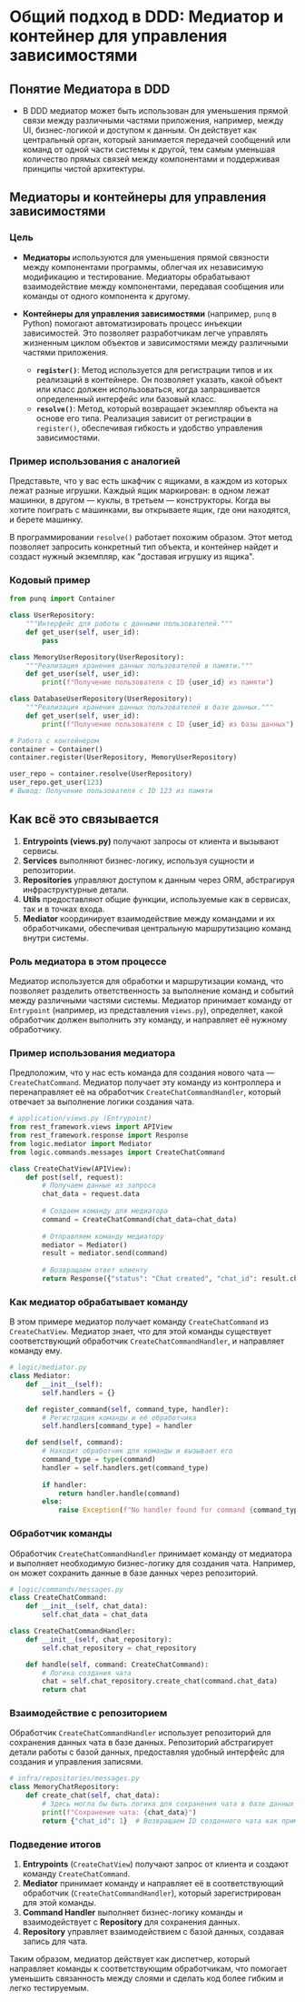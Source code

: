 
# Общий подход в DDD: Медиатор и контейнер для управления зависимостями

## Понятие Медиатора в DDD

- В DDD медиатор может быть использован для уменьшения прямой связи между различными частями приложения, например, между UI, бизнес-логикой и доступом к данным. Он действует как центральный орган, который занимается передачей сообщений или команд от одной части системы к другой, тем самым уменьшая количество прямых связей между компонентами и поддерживая принципы чистой архитектуры.

## Медиаторы и контейнеры для управления зависимостями

### Цель

- **Медиаторы** используются для уменьшения прямой связности между компонентами программы, облегчая их независимую модификацию и тестирование. Медиаторы обрабатывают взаимодействие между компонентами, передавая сообщения или команды от одного компонента к другому.


- **Контейнеры для управления зависимостями** (например, `punq` в Python) помогают автоматизировать процесс инъекции зависимостей. Это позволяет разработчикам легче управлять жизненным циклом объектов и зависимостями между различными частями приложения.
  - **`register()`**: Метод используется для регистрации типов и их реализаций в контейнере. Он позволяет указать, какой объект или класс должен использоваться, когда запрашивается определенный интерфейс или базовый класс.
  - **`resolve()`**: Метод, который возвращает экземпляр объекта на основе его типа. Реализация зависит от регистрации в `register()`, обеспечивая гибкость и удобство управления зависимостями.
  
### Пример использования с аналогией

Представьте, что у вас есть шкафчик с ящиками, в каждом из которых лежат разные игрушки. Каждый ящик маркирован: в одном лежат машинки, в другом — куклы, в третьем — конструкторы. Когда вы хотите поиграть с машинками, вы открываете ящик, где они находятся, и берете машинку.

В программировании `resolve()` работает похожим образом. Этот метод позволяет запросить конкретный тип объекта, и контейнер найдет и создаст нужный экземпляр, как "доставая игрушку из ящика".

### Кодовый пример

```python
from punq import Container

class UserRepository:
    """Интерфейс для работы с данными пользователей."""
    def get_user(self, user_id):
        pass

class MemoryUserRepository(UserRepository):
    """Реализация хранения данных пользователей в памяти."""
    def get_user(self, user_id):
        print(f"Получение пользователя с ID {user_id} из памяти")

class DatabaseUserRepository(UserRepository):
    """Реализация хранения данных пользователей в базе данных."""
    def get_user(self, user_id):
        print(f"Получение пользователя с ID {user_id} из базы данных")

# Работа с контейнером
container = Container()
container.register(UserRepository, MemoryUserRepository)

user_repo = container.resolve(UserRepository)
user_repo.get_user(123)
# Вывод: Получение пользователя с ID 123 из памяти
```

## Как всё это связывается

1. **Entrypoints (views.py)** получают запросы от клиента и вызывают сервисы.
2. **Services** выполняют бизнес-логику, используя сущности и репозитории.
3. **Repositories** управляют доступом к данным через ORM, абстрагируя инфраструктурные детали.
4. **Utils** предоставляют общие функции, используемые как в сервисах, так и в точках входа.
5. **Mediator** координирует взаимодействие между командами и их обработчиками, обеспечивая центральную маршрутизацию команд внутри системы.

### Роль медиатора в этом процессе

Медиатор используется для обработки и маршрутизации команд, что позволяет разделить ответственность за выполнение команд и событий между различными частями системы. Медиатор принимает команду от `Entrypoint` (например, из представления `views.py`), определяет, какой обработчик должен выполнить эту команду, и направляет её нужному обработчику.

### Пример использования медиатора

Предположим, что у нас есть команда для создания нового чата — `CreateChatCommand`. Медиатор получает эту команду из контроллера и перенаправляет её на обработчик `CreateChatCommandHandler`, который отвечает за выполнение логики создания чата.

```python
# application/views.py (Entrypoint)
from rest_framework.views import APIView
from rest_framework.response import Response
from logic.mediator import Mediator
from logic.commands.messages import CreateChatCommand

class CreateChatView(APIView):
    def post(self, request):
        # Получаем данные из запроса
        chat_data = request.data
        
        # Создаем команду для медиатора
        command = CreateChatCommand(chat_data=chat_data)
        
        # Отправляем команду медиатору
        mediator = Mediator()
        result = mediator.send(command)
        
        # Возвращаем ответ клиенту
        return Response({"status": "Chat created", "chat_id": result.chat_id})
```

### Как медиатор обрабатывает команду

В этом примере медиатор получает команду `CreateChatCommand` из `CreateChatView`. Медиатор знает, что для этой команды существует соответствующий обработчик `CreateChatCommandHandler`, и направляет команду ему.

```python
# logic/mediator.py
class Mediator:
    def __init__(self):
        self.handlers = {}

    def register_command(self, command_type, handler):
        # Регистрация команды и её обработчика
        self.handlers[command_type] = handler

    def send(self, command):
        # Находит обработчик для команды и вызывает его
        command_type = type(command)
        handler = self.handlers.get(command_type)
        
        if handler:
            return handler.handle(command)
        else:
            raise Exception(f"No handler found for command {command_type}")
```

### Обработчик команды

Обработчик `CreateChatCommandHandler` принимает команду от медиатора и выполняет необходимую бизнес-логику для создания чата. Например, он может сохранить данные в базе данных через репозиторий.

```python
# logic/commands/messages.py
class CreateChatCommand:
    def __init__(self, chat_data):
        self.chat_data = chat_data

class CreateChatCommandHandler:
    def __init__(self, chat_repository):
        self.chat_repository = chat_repository

    def handle(self, command: CreateChatCommand):
        # Логика создания чата
        chat = self.chat_repository.create_chat(command.chat_data)
        return chat
```

### Взаимодействие с репозиторием

Обработчик `CreateChatCommandHandler` использует репозиторий для сохранения данных чата в базе данных. Репозиторий абстрагирует детали работы с базой данных, предоставляя удобный интерфейс для создания и управления записями.

```python
# infra/repositories/messages.py
class MemoryChatRepository:
    def create_chat(self, chat_data):
        # Здесь могла бы быть логика для сохранения чата в базе данных
        print(f"Сохранение чата: {chat_data}")
        return {"chat_id": 1}  # Возвращаем ID созданного чата как пример
```

### Подведение итогов

1. **Entrypoints** (`CreateChatView`) получают запрос от клиента и создают команду `CreateChatCommand`.
2. **Mediator** принимает команду и направляет её в соответствующий обработчик (`CreateChatCommandHandler`), который зарегистрирован для этой команды.
3. **Command Handler** выполняет бизнес-логику команды и взаимодействует с **Repository** для сохранения данных.
4. **Repository** управляет взаимодействием с базой данных, создавая запись для чата.

Таким образом, медиатор действует как диспетчер, который направляет команды к соответствующим обработчикам, что помогает уменьшить связанность между слоями и сделать код более гибким и легко тестируемым.
